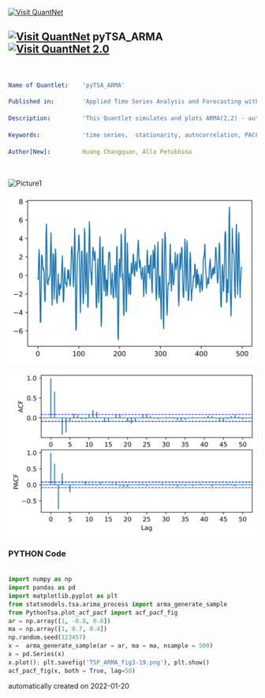 [<img src="https://github.com/QuantLet/Styleguide-and-FAQ/blob/master/pictures/banner.png" width="888" alt="Visit QuantNet">](http://quantlet.de/)

## [<img src="https://github.com/QuantLet/Styleguide-and-FAQ/blob/master/pictures/qloqo.png" alt="Visit QuantNet">](http://quantlet.de/) **pyTSA_ARMA** [<img src="https://github.com/QuantLet/Styleguide-and-FAQ/blob/master/pictures/QN2.png" width="60" alt="Visit QuantNet 2.0">](http://quantlet.de/)

```yaml


Name of Quantlet:    'pyTSA_ARMA'

Published in:        'Applied Time Series Analysis and Forecasting with Python'

Description:         'This Quantlet simulates and plots ARMA(2,2) - autoregressive moving average process time series, its ACF and PACF'

Keywords:            'time series,  stationarity, autocorrelation, PACF, ACF, simulation, stochastic process, ARMA, moving average, autoregression'

Author[New]:         Huang Changquan, Alla Petukhina




```

![Picture1](SimulatedARMA4SampleACF.png)

![Picture2](pyTSA_ARMA_fig3-19.png)

![Picture3](pyTSA_ARMA_fig3-20.png)

### PYTHON Code
```python

import numpy as np
import pandas as pd
import matplotlib.pyplot as plt
from statsmodels.tsa.arima_process import arma_generate_sample
from PythonTsa.plot_acf_pacf import acf_pacf_fig
ar = np.array([1, -0.8, 0.6])
ma = np.array([1, 0.7, 0.4])
np.random.seed(123457)
x =  arma_generate_sample(ar = ar, ma = ma, nsample = 500)
x = pd.Series(x)
x.plot(); plt.savefig('TSP_ARMA_fig3-19.png'), plt.show()
acf_pacf_fig(x, both = True, lag=50)
```

automatically created on 2022-01-20